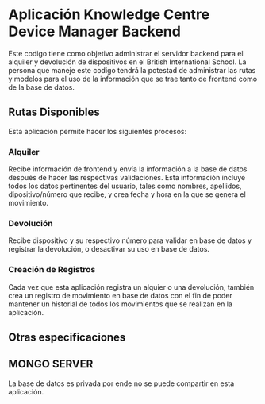 # Aplicación Knowledge Centre Device Manager Backend

Este codigo tiene como objetivo administrar el servidor backend para el alquiler y devolución de dispositivos en el British International School. La persona que maneje este codigo tendrá la potestad de administrar las rutas y modelos para el uso de la información que se trae tanto de frontend como de la base de datos.

## Rutas Disponibles

Esta aplicación permite hacer los siguientes procesos:

### Alquiler

Recibe información de frontend y envía la información a la base de datos después de hacer las respectivas validaciones. Esta información incluye todos los datos pertinentes del usuario, tales como nombres, apellidos, dipositivo/número que recibe, y crea fecha y hora en la que se genera el movimiento.

### Devolución

Recibe dispositivo y su respectivo número para validar en base de datos y registrar la devolución, o desactivar su uso en base de datos.

### Creación de Registros

Cada vez que esta aplicación registra un alquier o una devolución, también crea un registro de movimiento en base de datos con el fin de poder mantener un historial de todos los movimientos que se realizan en la aplicación.

## Otras especificaciones

## MONGO SERVER

La base de datos es privada por ende no se puede compartir en esta aplicación.
